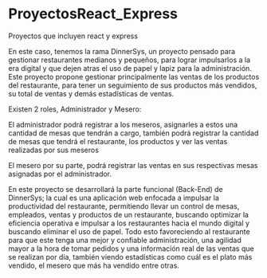 # ProyectosReact_Express
Proyectos que incluyen react y express

En este caso, tenemos la rama DinnerSys, un proyecto pensado para gestionar restaurantes medianos y pequeños, para lograr impulsarlos a la era digital y que dejen atras el uso de papel y lapiz para la administración.
Este proyecto propone gestionar principalmente las ventas de los productos del restaurante, para tener un seguimiento de sus productos más vendidos, su total de ventas y demás estadísticas de ventas.

Existen 2 roles, Administrador y Mesero:

El administrador podrá registrar a los meseros, asignarles a estos una cantidad de mesas que tendrán a cargo, también podrá registrar la cantidad de mesas que tendrá el restaurante, los productos y ver las ventas realizadas por sus meseros

El mesero por su parte, podrá registrar las ventas en sus respectivas mesas asignadas por el administrador.

En este proyecto se desarrollará la parte funcional (Back-End) de DinnerSys; la cual es una aplicación web enfocada a impulsar la productividad del restaurante, permitiendo llevar un control de mesas, empleados, ventas y productos de un restaurante, buscando optimizar la eficiencia operativa e impulsar a los restaurantes hacia el mundo digital y buscando eliminar el uso de papel. Todo esto favoreciendo al restaurante para que este tenga una mejor y confiable administración, una agilidad mayor a la hora de tomar pedidos y una información real de las ventas que se realizan por día, también viendo estadísticas como cuál es el plato más vendido, el mesero que más ha vendido entre otras. 

